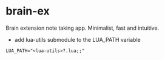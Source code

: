 # brain-ex
Brain extension note taking app. Minimalist, fast and intuitive.

* add lua-utils submodule to the LUA_PATH variable
```
LUA_PATH="<lua-utils>?.lua;;"
```